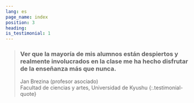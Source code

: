 ```yaml
---
lang: es
page_name: index
position: 3
heading:
is_testimonial: 1
---
```


> ### Ver que la mayoría de mis alumnos están despiertos y realmente involucrados en la clase me ha hecho disfrutar de la enseñanza más que nunca.
> Jan Brezina (profesor asociado)<br>
> Facultad de ciencias y artes, Universidad de Kyushu
{:.testimonial-quote}
